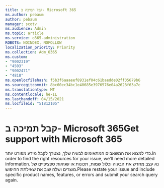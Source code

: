```yaml
---
title: קבל תמיכה ב- Microsoft 365
ms.author: pebaum
author: pebaum
manager: scotv
ms.audience: Admin
ms.topic: article
ms.service: o365-administration
ROBOTS: NOINDEX, NOFOLLOW
localization_priority: Priority
ms.collection: Adm_O365
ms.custom:
- "9002319"
- "4503"
- "9002471"
- "4818"
ms.openlocfilehash: f5b3f6aaaeef8931ef04c61baedde02ff35679b6
ms.sourcegitcommit: 8bc60ec34bc1e40685e3976576e04a2623f63a7c
ms.translationtype: MT
ms.contentlocale: he-IL
ms.lasthandoff: 04/15/2021
ms.locfileid: "51812105"
---
```

# <a name="get-support-with-microsoft-365"></a><span data-ttu-id="939bb-102">קבל תמיכה ב- Microsoft 365</span><span class="sxs-lookup"><span data-stu-id="939bb-102">Get support with Microsoft 365</span></span>

<span data-ttu-id="939bb-103">כדי למצוא את המשאבים המתאימים לבעיה שלך, נצטרך לקבל מידע מפורט יותר.</span><span class="sxs-lookup"><span data-stu-id="939bb-103">In order to find the right resources for your issue, we'll need more detailed information.</span></span> <span data-ttu-id="939bb-104">נא עצב מחדש את הבעיה וכלול שמות, תכונות או שגיאות ספציפיים של מוצרים ושלח שוב את שאילתת החיפוש.</span><span class="sxs-lookup"><span data-stu-id="939bb-104">Please restate your issue and include specific product names, features, or errors and submit your search query again.</span></span>
